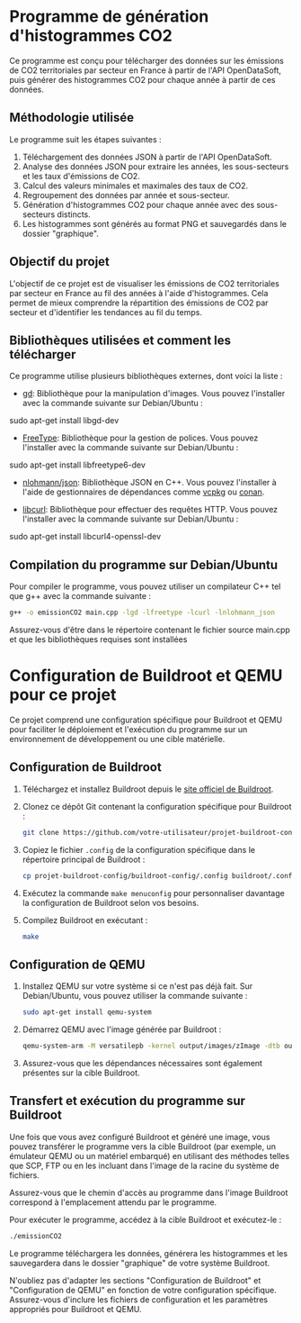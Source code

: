 # Programme de génération d'histogrammes CO2

Ce programme est conçu pour télécharger des données sur les émissions de CO2 territoriales par secteur en France à partir de l'API OpenDataSoft, puis générer des histogrammes CO2 pour chaque année à partir de ces données.

## Méthodologie utilisée

Le programme suit les étapes suivantes :

1. Téléchargement des données JSON à partir de l'API OpenDataSoft.
2. Analyse des données JSON pour extraire les années, les sous-secteurs et les taux d'émissions de CO2.
3. Calcul des valeurs minimales et maximales des taux de CO2.
4. Regroupement des données par année et sous-secteur.
5. Génération d'histogrammes CO2 pour chaque année avec des sous-secteurs distincts.
6. Les histogrammes sont générés au format PNG et sauvegardés dans le dossier "graphique".

## Objectif du projet

L'objectif de ce projet est de visualiser les émissions de CO2 territoriales par secteur en France au fil des années à l'aide d'histogrammes. Cela permet de mieux comprendre la répartition des émissions de CO2 par secteur et d'identifier les tendances au fil du temps.

## Bibliothèques utilisées et comment les télécharger

Ce programme utilise plusieurs bibliothèques externes, dont voici la liste :

- [gd](https://libgd.github.io/): Bibliothèque pour la manipulation d'images. Vous pouvez l'installer avec la commande suivante sur Debian/Ubuntu :

sudo apt-get install libgd-dev


- [FreeType](https://www.freetype.org/): Bibliothèque pour la gestion de polices. Vous pouvez l'installer avec la commande suivante sur Debian/Ubuntu :

sudo apt-get install libfreetype6-dev

- [nlohmann/json](https://github.com/nlohmann/json): Bibliothèque JSON en C++. Vous pouvez l'installer à l'aide de gestionnaires de dépendances comme [vcpkg](https://github.com/microsoft/vcpkg) ou [conan](https://conan.io/).

- [libcurl](https://curl.se/libcurl/): Bibliothèque pour effectuer des requêtes HTTP. Vous pouvez l'installer avec la commande suivante sur Debian/Ubuntu :

sudo apt-get install libcurl4-openssl-dev



## Compilation du programme sur Debian/Ubuntu

Pour compiler le programme, vous pouvez utiliser un compilateur C++ tel que g++ avec la commande suivante :

```bash
g++ -o emissionCO2 main.cpp -lgd -lfreetype -lcurl -lnlohmann_json
```

Assurez-vous d'être dans le répertoire contenant le fichier source main.cpp et que les bibliothèques requises sont installées

# Configuration de Buildroot et QEMU pour ce projet

Ce projet comprend une configuration spécifique pour Buildroot et QEMU pour faciliter le déploiement et l'exécution du programme sur un environnement de développement ou une cible matérielle.

## Configuration de Buildroot

1. Téléchargez et installez Buildroot depuis le [site officiel de Buildroot](https://buildroot.org/).

2. Clonez ce dépôt Git contenant la configuration spécifique pour Buildroot :

    ```bash
    git clone https://github.com/votre-utilisateur/projet-buildroot-config.git
    ```

3. Copiez le fichier `.config` de la configuration spécifique dans le répertoire principal de Buildroot :

    ```bash
    cp projet-buildroot-config/buildroot-config/.config buildroot/.config
    ```

4. Exécutez la commande `make menuconfig` pour personnaliser davantage la configuration de Buildroot selon vos besoins.

5. Compilez Buildroot en exécutant :

    ```bash
    make
    ```

## Configuration de QEMU

1. Installez QEMU sur votre système si ce n'est pas déjà fait. Sur Debian/Ubuntu, vous pouvez utiliser la commande suivante :

    ```bash
    sudo apt-get install qemu-system
    ```

2. Démarrez QEMU avec l'image générée par Buildroot :

    ```bash
    qemu-system-arm -M versatilepb -kernel output/images/zImage -dtb output/images/versatile-pb.dtb -drive file=output/images/rootfs.ext2,if=scsi -append "root=/dev/sda console=ttyAMA0" -serial stdio
    ```

3. Assurez-vous que les dépendances nécessaires sont également présentes sur la cible Buildroot.

## Transfert et exécution du programme sur Buildroot

Une fois que vous avez configuré Buildroot et généré une image, vous pouvez transférer le programme vers la cible Buildroot (par exemple, un émulateur QEMU ou un matériel embarqué) en utilisant des méthodes telles que SCP, FTP ou en les incluant dans l'image de la racine du système de fichiers.

Assurez-vous que le chemin d'accès au programme dans l'image Buildroot correspond à l'emplacement attendu par le programme.

Pour exécuter le programme, accédez à la cible Buildroot et exécutez-le :

```bash
./emissionCO2
```

Le programme téléchargera les données, générera les histogrammes et les sauvegardera dans le dossier "graphique" de votre système Buildroot.

N'oubliez pas d'adapter les sections "Configuration de Buildroot" et "Configuration de QEMU" en fonction de votre configuration spécifique. Assurez-vous d'inclure les fichiers de configuration et les paramètres appropriés pour Buildroot et QEMU.



